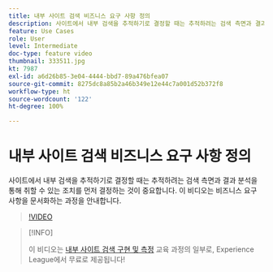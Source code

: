 ```yaml
---
title: 내부 사이트 검색 비즈니스 요구 사항 정의
description: 사이트에서 내부 검색을 추적하기로 결정할 때는 추적하려는 검색 측면과 결과 분석을 통해 취할 수 있는 조치를 먼저 결정하는 것이 중요합니다. 이 비디오는 비즈니스 요구 사항을 문서화하는 과정을 안내합니다.
feature: Use Cases
role: User
level: Intermediate
doc-type: feature video
thumbnail: 333511.jpg
kt: 7987
exl-id: a6d26b85-3e04-4444-bbd7-89a476bfea07
source-git-commit: 8275dc8a85b2a46b349e12e44c7a001d52b372f8
workflow-type: ht
source-wordcount: '122'
ht-degree: 100%

---
```


# 내부 사이트 검색 비즈니스 요구 사항 정의

사이트에서 내부 검색을 추적하기로 결정할 때는 추적하려는 검색 측면과 결과 분석을 통해 취할 수 있는 조치를 먼저 결정하는 것이 중요합니다. 이 비디오는 비즈니스 요구 사항을 문서화하는 과정을 안내합니다.

>[!VIDEO](https://video.tv.adobe.com/v/333511/?quality=12&learn=on)

>[!INFO]
>
> 이 비디오는 [내부 사이트 검색 구현 및 측정](https://experienceleague.adobe.com/?recommended=Analytics-U-1-2021.1.search) 교육 과정의 일부로, Experience League에서 무료로 제공됩니다!